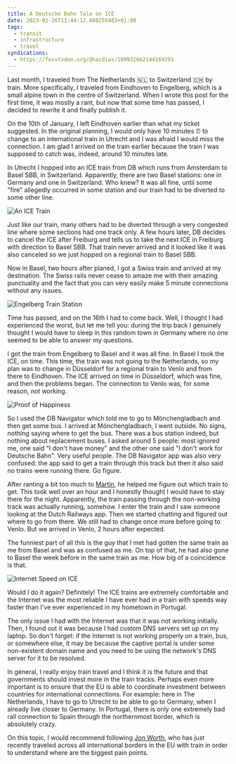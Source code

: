 ```yaml
---
title: A Deutsche Bahn Tale on ICE
date: 2023-02-26T11:44:12.868255483+01:00
tags:
  - transit
  - infrastructure
  - travel
syndications:
  - https://fosstodon.org/@hacdias/109932662144169291
---
```


Last month, I traveled from The Netherlands 🇳🇱 to Switzerland 🇨🇭 by train. More specifically, I traveled from Eindhoven to Engelberg, which is a small alpine town in the centre of Switzerland. When I wrote this post for the first time, it was mostly a rant, but now that some time has passed, I decided to rewrite it and finally publish it.

<!--more-->

On the 10th of January, I left Eindhoven earlier than what my ticket suggested. In the original planning, I would only have 10 minutes ⏰ to change to an international train in Utrecht and I was afraid I would miss the connection. I am glad I arrived on the train earlier because the train I was supposed to catch was, indeed, around 10 minutes late.

In Utrecht I hopped into an ICE train from DB which runs from Amsterdam to Basel SBB, in Switzerland. Apparently, there are two Basel stations: one in Germany and one in Switzerland. Who knew? It was all fine, until some "fire" allegedly occurred in some station and our train had to be diverted to some other line.

![An ICE Train](cdn:/f85294571442b66cd25a8b27c5f7c4a14578f7221de9614246dc5722ba627c52?class=fw)

Just like our train, many others had to be diverted through a very congested line where some sections had one track only. A few hours later, DB decides to cancel the ICE after Freiburg and tells us to take the next ICE in Freiburg with direction to Basel SBB. That train never arrived and it looked like it was also canceled so we just hopped on a regional train to Basel SBB.

Now in Basel, two hours after planed, I got a Swiss train and arrived at my destination. The Swiss rails never cease to amaze me with their amazing punctuality and the fact that you can very easily make 5 minute connections without any issues.

![Engelberg Train Station](cdn:/70bceed275bb63e060dd5b775d97a057a352401d000064f22feeea000370dd6c?class=fw)

Time has passed, and on the 16th I had to come back. Well, I thought I had experienced the worst, but let me tell you: during the trip back I genuinely thought I would have to sleep in this random town in Germany where no one seemed to be able to answer my questions.

I got the train from Engelberg to Basel and it was all fine. In Basel I took the ICE, on time. This time, the train was not going to the Netherlands, so my plan was to change in Düsseldorf for a regional train to Venlo and from there to Eindhoven. The ICE arrived on time in Düsseldorf, which was fine, and then the problems began. The connection to Venlo was, for some reason, not working.

![Proof of Happiness](cdn:/2b08b17c8200dc2e6112d3a4595d1b0ce332a75799fb5558d434d21b65ce64b8?class=right)

So I used the DB Navigator which told me to go to Mönchengladbach and then get some bus. I arrived at Mönchengladbach, I went outside. No signs, nothing saying where to get the bus. There was a bus station indeed, but nothing about replacement buses. I asked around 5 people: most ignored me, one said "I don't have money" and the other one said "I don't work for Deutsche Bahn". Very useful people. The DB Navigator app was also very confused: the app said to get a train through this track but then it also said no trains were running there. Go figure.

After ranting a bit too much to [Martin](https://mew.tv/), he helped me figure out which train to get. This took well over an hour and I honestly thought I would have to stay there for the night. Apparently, the train passing through the non-working track was actually running, somehow. I enter the train and I saw someone looking at the Dutch Railways app. Then we started chatting and figured out where to go from there. We still had to change once more before going to Venlo. But we arrived in Venlo, 2 hours after expected.

The funniest part of all this is the guy that I met had gotten the same train as me from Basel and was as confused as me. On top of that, he had also gone to Basel the week before in the same train as me. How big of a coincidence is that.

![Internet Speed on ICE](https://cdn.hacdias.com/media/4e79a63d32f0523ed881b3d7490cbd3b5f88958901c3b95e2fc8f21c7c5cc147.jpg?class=fw)

Would I do it again? Definitely! The ICE trains are extremely comfortable and the Internet was the most reliable I have ever had in a train with speeds way faster than I've ever experienced in my hometown in Portugal.

The only issue I had with the Internet was that it was not working initially. Then, I found out it was because I had custom DNS servers set up on my laptop. So don't forget: if the Internet is not working properly on a train, bus, or somewhere else, it may be because the captive portal is under some non-existent domain name and you need to be using the network's DNS server for it to be resolved.

In general, I really enjoy train travel and I think it is the future and that governments should invest more in the train tracks. Perhaps even more important is to ensure that the EU is able to coordinate investment between countries for international connections. For example: here in The Netherlands, I have to go to Utrecht to be able to go to Germany, when I already live closer to Germany. In Portugal, there is only one extremely bad rail connection to Spain through the northernmost border, which is absolutely crazy.

On this topic, I would recommend following [Jon Worth](https://jonworth.eu/), who has just recently traveled across all international borders in the EU with train in order to understand where are the biggest pain points.
